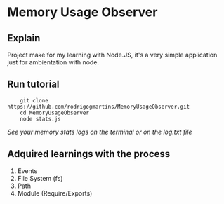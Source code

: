 # Memory Usage Observer

## Explain
Project make for my learning with Node.JS, it's a very simple application just for ambientation with node.

## Run tutorial
```
    git clone https://github.com/rodrigogmartins/MemoryUsageObserver.git
    cd MemoryUsageObserver
    node stats.js
```
*See your memory stats logs on the terminal or on the log.txt file*

## Adquired learnings with the process
1. Events
1. File System (fs)
1. Path
1. Module (Require/Exports)